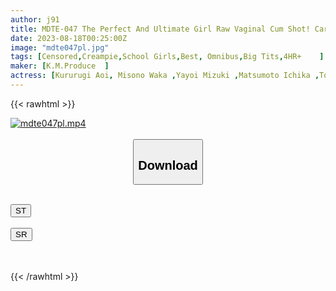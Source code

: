 ```yaml
---
author: j91
title: MDTE-047 The Perfect And Ultimate Girl Raw Vaginal Cum Shot! Carefully Selected Strongest Best!
date: 2023-08-18T00:25:00Z
image: "mdte047pl.jpg"
tags: [Censored,Creampie,School Girls,Best, Omnibus,Big Tits,4HR+	 ]
maker: [K.M.Produce  ]
actress: [Kururugi Aoi, Misono Waka ,Yayoi Mizuki ,Matsumoto Ichika ,Toujou Natsu, Shirato Hana, Yokomiya Nanami ,Mizuhara Misono ]
---
```



{{< rawhtml >}}

<div class="video" data-videoid="GKWDqQW93yt1Kxg">
    <a href="javascript:;">
        <img src="https://my.j91.asia/posts/mdte047pl/mdte047pl.jpg" width="WIDTH" height="HEIGHT" alt="mdte047pl.mp4" loading="lazy">
    </a>
</div>

<script type="text/javascript" src="https://j91.asia/asset/on-demand-st.js"></script>

<br>
  <link rel="stylesheet" href="https://j91.asia/asset/bs5.css">
  
  <center>
  <button class="btn btn-primary" type="button" data-bs-toggle="collapse" data-bs-target=".multi-collapse" aria-expanded="false" aria-controls="multiCollapseExample1 multiCollapseExample2"><h2>Download</h2></button></center>
</p>
<div class="row">
  <div class="col">
    <div class="collapse multi-collapse" id="multiCollapseExample1">
      <div class="card card-body">
	      	      <br>
<div class="buttons">  
<a href="https://streamtape.to/v/GKWDqQW93yt1Kxg"><button class="btn-hover color-3"><i class="fa fa-download"></i> ST</button></a></div>
    </div>
  </div>
</div>
  <div class="col">
    <div class="collapse multi-collapse" id="multiCollapseExample2">
      <div class="card card-body">
	      <br>
<div class="buttons">
    <a href="https://streamruby.com/snqv3i3yo5yn.html"><button class="btn-hover color-9"><i class="fa fa-download"></i> SR</button></a></div>
<br><br>
      </div>
    </div>
  </div>
</div>

{{< /rawhtml >}}